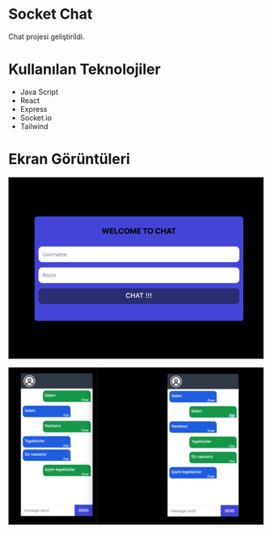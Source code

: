 # Socket Chat
Chat projesi geliştirildi.

# Kullanılan Teknolojiler
- Java Script
- React
- Express
- Socket.io
- Tailwind

# Ekran Görüntüleri
![](./image/chat1.png)

![](./image/chat2.png)







